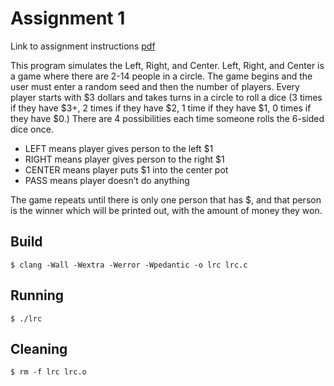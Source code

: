 # Assignment 1

Link to assignment instructions [pdf](https://github.com/jesszhu71/CSE13s/blob/main/asgn1/assignments_asgn1.pdf)

This program simulates the Left, Right, and Center.
Left, Right, and Center is a game where there are 2-14 people in a circle.
The game begins and the user must enter a random seed and then the number of players.
Every player starts with $3 dollars and takes turns in a circle to roll a dice (3 times if they have $3+, 2 times if they have $2, 1 time if they have $1, 0 times if they have $0.) There are 4 possibilities each time someone rolls the 6-sided dice once.

- LEFT means player gives person to the left $1
- RIGHT means player gives person to the right $1
- CENTER means player puts $1 into the center pot
- PASS means player doesn’t do anything

The game repeats until there is only one person that has $, and that person is the winner which will be printed out, with the amount of money they won.

## Build

	$ clang -Wall -Wextra -Werror -Wpedantic -o lrc lrc.c

## Running

	$ ./lrc

## Cleaning

	$ rm -f lrc lrc.o
